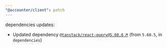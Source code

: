 ```yaml
---
"@accounter/client": patch
---
```

dependencies updates:
  - Updated dependency [`@tanstack/react-query@5.60.6` ↗︎](https://www.npmjs.com/package/@tanstack/react-query/v/5.60.6) (from `5.60.5`, in `dependencies`)

